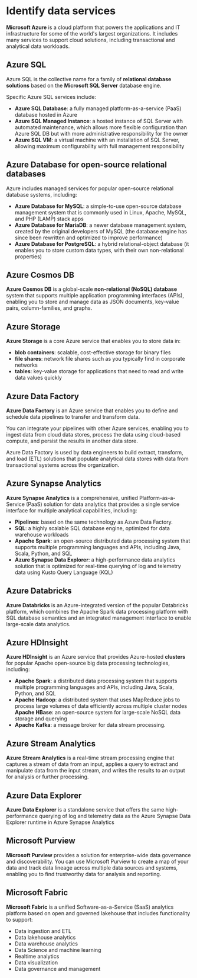 # Identify data services

**Microsoft Azure** is a cloud platform that powers the applications and IT infrastructure for some of the world's largest organizations. It includes many services to support cloud solutions, including transactional and analytical data workloads.

## Azure SQL

Azure SQL is the collective name for a family of **relational database solutions** based on the **Microsoft SQL Server** database engine. 

Specific Azure SQL services include:
- **Azure SQL Database**: a fully managed platform-as-a-service (PaaS) database hosted in Azure
- **Azure SQL Managed Instance**: a hosted instance of SQL Server with automated maintenance, which allows more flexible configuration than Azure SQL DB but with more administrative responsibility for the owner
- **Azure SQL VM**: a virtual machine with an installation of SQL Server, allowing maximum configurability with full management responsibility

## Azure Database for open-source relational databases

Azure includes managed services for popular open-source relational database systems, including:
- **Azure Database for MySQL**: a simple-to-use open-source database management system that is commonly used in Linux, Apache, MySQL, and PHP (LAMP) stack apps
- **Azure Database for MariaDB**: a newer database management system, created by the original developers of MySQL (the database engine has since been rewritten and optimized to improve performance)
- **Azure Database for PostgreSQL**: a hybrid relational-object database (it enables you to store custom data types, with their own non-relational properties)

## Azure Cosmos DB

**Azure Cosmos DB** is a global-scale **non-relational (NoSQL) database** system that supports multiple application programming interfaces (APIs), enabling you to store and manage data as JSON documents, key-value pairs, column-families, and graphs.

## Azure Storage

**Azure Storage** is a core Azure service that enables you to store data in:
- **blob containers**: scalable, cost-effective storage for binary files
- **file shares**: network file shares such as you typically find in corporate networks
- **tables**: key-value storage for applications that need to read and write data values quickly

## Azure Data Factory

**Azure Data Factory** is an Azure service that enables you to define and schedule data pipelines to transfer and transform data. 

You can integrate your pipelines with other Azure services, enabling you to ingest data from cloud data stores, process the data using cloud-based compute, and persist the results in another data store.

Azure Data Factory is used by data engineers to build extract, transform, and load (ETL) solutions that populate analytical data stores with data from transactional systems across the organization.

## Azure Synapse Analytics

**Azure Synapse Analytics** is a comprehensive, unified Platform-as-a-Service (PaaS) solution for data analytics that provides a single service interface for multiple analytical capabilities, including:
- **Pipelines**: based on the same technology as Azure Data Factory.
- **SQL**: a highly scalable SQL database engine, optimized for data warehouse workloads
- **Apache Spark**: an open-source distributed data processing system that supports multiple programming languages and APIs, including Java, Scala, Python, and SQL
- **Azure Synapse Data Explorer**: a high-performance data analytics solution that is optimized for real-time querying of log and telemetry data using Kusto Query Language (KQL)

## Azure Databricks

**Azure Databricks** is an Azure-integrated version of the popular Databricks platform, which combines the Apache Spark data processing platform with SQL database semantics and an integrated management interface to enable large-scale data analytics.

## Azure HDInsight

**Azure HDInsight** is an Azure service that provides Azure-hosted **clusters** for popular Apache open-source big data processing technologies, including:
- **Apache Spark**: a distributed data processing system that supports multiple programming languages and APIs, including Java, Scala, Python, and SQL
- **Apache Hadoop**: a distributed system that uses MapReduce jobs to process large volumes of data efficiently across multiple cluster nodes
**Apache HBase**: an open-source system for large-scale NoSQL data storage and querying
- **Apache Kafka**: a message broker for data stream processing.

## Azure Stream Analytics

**Azure Stream Analytics** is a real-time stream processing engine that captures a stream of data from an input, applies a query to extract and manipulate data from the input stream, and writes the results to an output for analysis or further processing.

## Azure Data Explorer

**Azure Data Explorer** is a standalone service that offers the same high-performance querying of log and telemetry data as the Azure Synapse Data Explorer runtime in Azure Synapse Analytics

## Microsoft Purview

**Microsoft Purview** provides a solution for enterprise-wide data governance and discoverability. You can use Microsoft Purview to create a map of your data and track data lineage across multiple data sources and systems, enabling you to find trustworthy data for analysis and reporting.

## Microsoft Fabric

**Microsoft Fabric** is a unified Software-as-a-Service (SaaS) analytics platform based on open and governed lakehouse that includes functionality to support:
- Data ingestion and ETL
- Data lakehouse analytics
- Data warehouse analytics
- Data Science and machine learning
- Realtime analytics
- Data visualization
- Data governance and management
